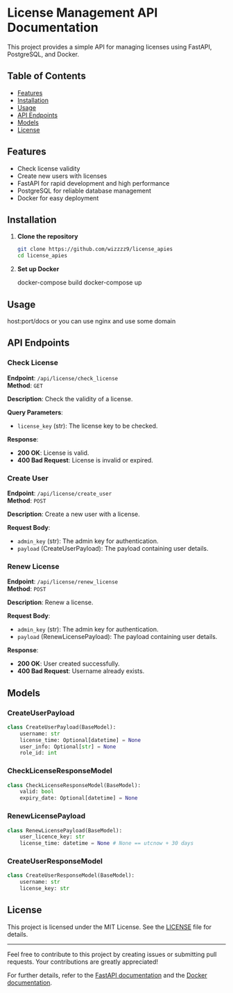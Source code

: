 # License Management API Documentation

This project provides a simple API for managing licenses using FastAPI, PostgreSQL, and Docker.

## Table of Contents

- [Features](#features)
- [Installation](#installation)
- [Usage](#usage)
- [API Endpoints](#api-endpoints)
- [Models](#models)
- [License](#license)

## Features

- Check license validity
- Create new users with licenses
- FastAPI for rapid development and high performance
- PostgreSQL for reliable database management
- Docker for easy deployment

## Installation

1. **Clone the repository**

   ```bash
   git clone https://github.com/wizzzz9/license_apies
   cd license_apies
   ```

2. **Set up Docker**

   docker-compose build
   docker-compose up


## Usage

   host:port/docs or you can use nginx and use some domain


## API Endpoints

### Check License

**Endpoint**: `/api/license/check_license`  
**Method**: `GET`

**Description**: Check the validity of a license.

**Query Parameters**:
- `license_key` (str): The license key to be checked.

**Response**:
- **200 OK**: License is valid.
- **400 Bad Request**: License is invalid or expired.

### Create User

**Endpoint**: `/api/license/create_user`  
**Method**: `POST`

**Description**: Create a new user with a license.

**Request Body**:
- `admin_key` (str): The admin key for authentication.
- `payload` (CreateUserPayload): The payload containing user details.


### Renew License

**Endpoint**: `/api/license/renew_license`  
**Method**: `POST`

**Description**: Renew a license.

**Request Body**:
- `admin_key` (str): The admin key for authentication.
- `payload` (RenewLicensePayload): The payload containing user details.

**Response**:
- **200 OK**: User created successfully.
- **400 Bad Request**: Username already exists.

## Models

### CreateUserPayload

```python
class CreateUserPayload(BaseModel):
    username: str
    license_time: Optional[datetime] = None
    user_info: Optional[str] = None
    role_id: int
```

### CheckLicenseResponseModel

```python
class CheckLicenseResponseModel(BaseModel):
    valid: bool
    expiry_date: Optional[datetime] = None
```

### RenewLicensePayload
```python
class RenewLicensePayload(BaseModel):
    user_licence_key: str
    license_time: datetime = None # None == utcnow + 30 days
```

### CreateUserResponseModel

```python
class CreateUserResponseModel(BaseModel):
    username: str
    license_key: str
```

## License

This project is licensed under the MIT License. See the [LICENSE](LICENSE) file for details.

---

Feel free to contribute to this project by creating issues or submitting pull requests. Your contributions are greatly appreciated!

For further details, refer to the [FastAPI documentation](https://fastapi.tiangolo.com/) and the [Docker documentation](https://docs.docker.com/).
